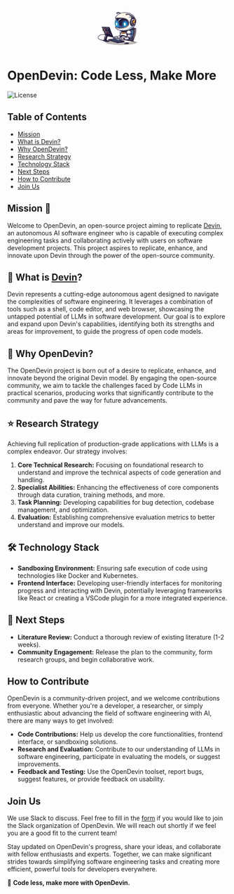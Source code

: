 <p align="center">
  <img alt="OpenDevin Logo" src="./OpenDevinLogo.jpg" width="100" />
</p>

# OpenDevin: Code Less, Make More

![License](https://img.shields.io/badge/license-MIT-green)

## Table of Contents
- [Mission](#mission-)
- [What is Devin?](#-what-is-devin)
- [Why OpenDevin?](#-why-opendevin)
- [Research Strategy](#-research-strategy)
- [Technology Stack](#-technology-stack)
- [Next Steps](#-next-steps)
- [How to Contribute](#how-to-contribute)
- [Join Us](#join-us)

## Mission 🎯
Welcome to OpenDevin, an open-source project aiming to replicate [Devin](https://www.cognition-labs.com/introducing-devin), an autonomous AI software engineer who is capable of executing complex engineering tasks and collaborating actively with users on software development projects. This project aspires to replicate, enhance, and innovate upon Devin through the power of the open-source community.


## 🤔 What is [Devin](https://www.cognition-labs.com/introducing-devin)?

Devin represents a cutting-edge autonomous agent designed to navigate the complexities of software engineering. It leverages a combination of tools such as a shell, code editor, and web browser, showcasing the untapped potential of LLMs in software development. Our goal is to explore and expand upon Devin's capabilities, identifying both its strengths and areas for improvement, to guide the progress of open code models.

## 🐚 Why OpenDevin?

The OpenDevin project is born out of a desire to replicate, enhance, and innovate beyond the original Devin model. By engaging the open-source community, we aim to tackle the challenges faced by Code LLMs in practical scenarios, producing works that significantly contribute to the community and pave the way for future advancements.

## ⭐️ Research Strategy

Achieving full replication of production-grade applications with LLMs is a complex endeavor. Our strategy involves:

1. **Core Technical Research:** Focusing on foundational research to understand and improve the technical aspects of code generation and handling.
2. **Specialist Abilities:** Enhancing the effectiveness of core components through data curation, training methods, and more.
3. **Task Planning:** Developing capabilities for bug detection, codebase management, and optimization.
4. **Evaluation:** Establishing comprehensive evaluation metrics to better understand and improve our models.


## 🛠 Technology Stack

- **Sandboxing Environment:** Ensuring safe execution of code using technologies like Docker and Kubernetes.
- **Frontend Interface:** Developing user-friendly interfaces for monitoring progress and interacting with Devin, potentially leveraging frameworks like React or creating a VSCode plugin for a more integrated experience.

## 🚀 Next Steps

- **Literature Review:** Conduct a thorough review of existing literature (1-2 weeks).
- **Community Engagement:** Release the plan to the community, form research groups, and begin collaborative work.

## How to Contribute

OpenDevin is a community-driven project, and we welcome contributions from everyone. Whether you're a developer, a researcher, or simply enthusiastic about advancing the field of software engineering with AI, there are many ways to get involved:

- **Code Contributions:** Help us develop the core functionalities, frontend interface, or sandboxing solutions.
- **Research and Evaluation:** Contribute to our understanding of LLMs in software engineering, participate in evaluating the models, or suggest improvements.
- **Feedback and Testing:** Use the OpenDevin toolset, report bugs, suggest features, or provide feedback on usability.

## Join Us
We use Slack to discuss. Feel free to fill in the [form](https://forms.gle/758d5p6Ve8r2nxxq6) if you would like to join the Slack organization of OpenDevin. We will reach out shortly if we feel you are a good fit to the current team! 

Stay updated on OpenDevin's progress, share your ideas, and collaborate with fellow enthusiasts and experts. Together, we can make significant strides towards simplifying software engineering tasks and creating more efficient, powerful tools for developers everywhere.

🐚 **Code less, make more with OpenDevin.**
